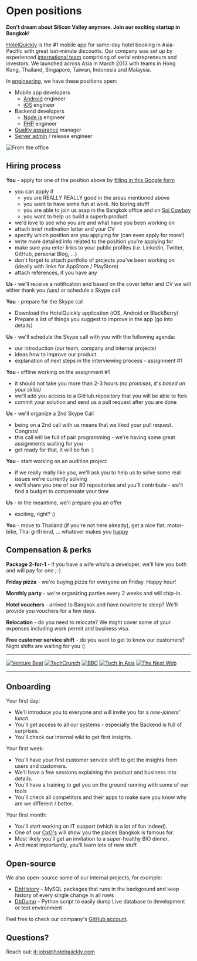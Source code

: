# Open positions

**Don't dream about Silicon Valley anymore. Join our exciting startup in Bangkok!**

[HotelQuickly](http://www.hotelquickly.com) is the #1 mobile app for same-day hotel booking in Asia-Pacific with great last-minute discounts. Our company was set up by experienced [international team](http://www.hotelquickly.com/about-us) comprising of serial entrepreneurs and investors. We launched across Asia in March 2013 with teams in Hong Kong, Thailand, Singapore, Taiwan, Indonesia and Malaysia.

In [engineering](http://engineering.hotelquickly.com), we have these positions open:

* Mobile app developers
  * [Android](https://github.com/HotelQuickly/WeAreHiring/blob/master/Android.md) engineer
  * [iOS](https://github.com/HotelQuickly/WeAreHiring/blob/master/iOS.md) engineer
* Backend developers
  * [Node.js](https://github.com/HotelQuickly/WeAreHiring/blob/master/Nodejs.md) engineer
  * [PHP](https://github.com/HotelQuickly/WeAreHiring/blob/master/PHP.md) engineer
* [Quality assurance](https://github.com/HotelQuickly/WeAreHiring/blob/master/QualityAssurance.md) manager
* [Server admin](https://github.com/HotelQuickly/WeAreHiring/blob/master/Server-admin.md) / release engineer

![From the office](https://raw.githubusercontent.com/HotelQuickly/WeAreHiring/master/img/photos-from-the-office.png)

## Hiring process

**You** - apply for one of the position above by [filling in this Google form](https://docs.google.com/forms/d/1gGZYgjzAU0rUOCVOqQ_X7dd3x-u8DI8JBmX6QwuZD0k/viewform)

* you can apply if
   * you are REALLY REALLY good in the areas mentioned above
   * you want to have some fun at work. No boring stuff!
   * you are able to join us asap in the Bangkok office and on [Soi Cowboy](https://www.google.com/search?q=soi+cowboy&tbm=isch&tbo=u&sa=X)
   * you want to help us build a superb product
* we'd love to see who you are and what have you been working on
* attach brief motivation letter and your CV
* specify which position are you applying for (can even apply for more!)
* write more detailed info related to the position you're applying for
* make sure you enter links to your public profiles (i.e. Linkedin, Twitter, GitHub, personal Blog, ...)
* don't forget to attach portfolio of projects you've been working on (ideally with links for AppStore / PlayStore)
* attach references, if you have any


**Us** - we'll receive a notification and based on the cover letter and CV we will either thank you *(ups)* or schedule a Skype call

**You** - prepare for the Skype call

* Download the HotelQuickly application (iOS, Android or BlackBerry)
* Prepare a list of things you suggest to improve in the app (go into details)

**Us** - we'll schedule the Skype call with you with the following agenda:

* our introduction (our team, company and internal projects)
* ideas how to improve our product
* explanation of next steps in the interviewing process - assignment #1

**You** - offline working on the assignment #1

* it should not take you more than 2-3 hours *(no promises, it's based on your skills)*
* we'll add you access to a GitHub repository that you will be able to fork
* commit your solution and send us a pull request after you are done

**Us** - we'll organize a 2nd Skype Call

* being on a 2nd call with us means that we liked your pull request. Congrats!
* this call will be full of pair programming - we're having some great assignments waiting for you
* get ready for that, it will be fun :)

**You** - start working on an audition project

* if we really really like you, we'll ask you to help us to solve some real issues we're currently solving
* we'll share you one of our 80 repositories and you'll contribute - we'll find a budget to compensate your time

**Us** - in the meantime, we'll prepare you an offer

* exciting, right? :)

**You** - move to Thailand (if you're not here already), get a nice flat, motor-bike, Thai girlfriend, ... whatever makes you [happy](http://www.youtube.com/watch?v=y6Sxv-sUYtM)

## Compensation & perks

**Package 2-for-1** - if you have a wife who's a developer, we'll hire you both and will pay for one ;-)

**Friday pizza** - we're buying pizza for everyone on Friday. Happy hour!

**Monthly party** - we're organizing parties every 2 weeks and will chip-in.

**Hotel vouchers** - arrived to Bangkok and have nowhere to sleep? We'll provide you vouchers for a few days.

**Relocation** - do you need to relocate? We might cover some of your expenses including work permit and business visa.

**Free customer service shift** - do you want to get to know our customers? Night shifts are waiting for you :)

---

[![Venture Beat](http://www.hotelquickly.com/img/logos/vb.png)](http://venturebeat.com/2013/06/25/same-day-booking-app-hotelquickly-claims-dominance-in-asia-before-rival-hoteltonight/)
[![TechCrunch](http://www.hotelquickly.com/img/logos/tech_crunch.png)](http://techcrunch.com/2013/03/20/hotelquickly/)
[![BBC](http://www.hotelquickly.com/img/logos/bbc.png)](http://www.bbc.co.uk/programmes/p019byld)
[![Tech In Asia](http://www.hotelquickly.com/img/logos/tech_in_asia.png)](http://www.techinasia.com/hotelquickly-books-your-hotels-really-quickly/)
[![The Next Web](http://www.hotelquickly.com/img/logos/tnw.png)](http://thenextweb.com/apps/2013/07/21/asia-focused-hotelquickly-now-lets-travellers-make-multiple-night-hotel-bookings/)

---

## Onboarding

Your first day:

* We'll introduce you to everyone and will invite you for a *new-joiners' lunch*.
* You'll get access to all our systems - especially the Backend is full of surprises.
* You'll check our internal wiki to get first insights.

Your first week:

* You'll have your first customer service shift to get the insights from users and customers.
* We'll have a few sessions explaining the product and business into details.
* You'll have a training to get you on the ground running with some of our tools
* You'll check all competitors and their apps to make sure you know why are we different / better.

Your first month:

* You'll start working on IT support (which is a lot of fun indeed).
* One of our [CxO's](http://www.hotelquickly.com/about-us) will show you the places Bangkok is famous for.
* Most likely you'll get an invitation to a super-healthy BIO dinner.
* And most importantly, you'll learn lots of new stuff.

## Open-source

We also open-source some of our internal projects, for example:

* [DbHistory](https://github.com/HotelQuickly/DbHistory) – MySQL packages that runs in the background and keep history of every single change in all rows
* [DbDump](https://github.com/HotelQuickly/DbDump) – Python script to easily dump Live database to development or test environment

Feel free to check our company's [GitHub account](https://github.com/HotelQuickly/).

## Questions?

Reach out: it-jobs@hotelquickly.com 
